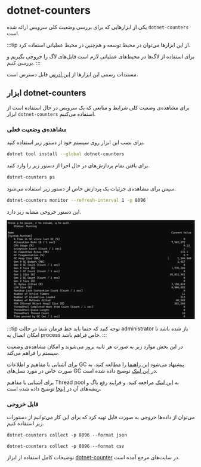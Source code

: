 # dotnet-counters

یکی از ابزارهایی که برای بررسی وضعیت کلی سرویس ارائه شده 
`dotnet-counters`
است.

:::tip
از این ابزارها می‌توان در محیط توسعه و هم‌چنین در محیط عملیاتی استفاده کرد.

برای استفاده از لاگ‌ها در محیط‌های عملیاتی لازم است فایل‌های لاگ را خروجی بگیریم و بررسی کنیم.
:::


مستندات رسمی این ابزارها از 
[این آدرس](https://learn.microsoft.com/en-us/dotnet/core/diagnostics/tools-overview)
قابل دسترس است.

## ابزار dotnet-counters
برای مشاهده‌ی وضعیت کلی شرایط و منابعی که یک سرویس در حال استفاده است از ابزار
`dotnet-counters`
استفاده می‌کنیم.


### مشاهده‌ی وضعیت فعلی
برای نصب این ابزار روی سیستم خود از دستور زیر استفاده کنید.

```bash
dotnet tool install --global dotnet-counters
```

برای یافتن تمام پردازش‌های در حال اجرا از دستور زیر را وارد کنید.
```bash
dotnet-counters ps
```
 
سپس برای مشاهده‌ی جزئیات یک پردازش خاص از دستور زیر استفاده می‌شود.

```bash
dotnet-counters monitor --refresh-interval 1 -p 8096
```

این دستور خروجی مشابه زیر دارد.

![dotnet-counters output](../images/dotnet-tools/dotnet-counters-output.png)


:::tip
توجه کنید که حتما باید خط فرمان شما در حالت
administrator
باز شده باشد تا امکان اتصال به
process
خاص فراهم باشد.
:::

در این بخش موارد زیر به صورت هر ثانیه بروز می‌شوند و امکان مشاهده‌ی وضعیت سیستم را فراهم می‌کند.


برای آشنایی با مفاهیم و اطلاعات 
GC
پیشنهاد می‌شود 
[این راهنما](https://learn.microsoft.com/en-us/dotnet/standard/garbage-collection/fundamentals)
را مطالعه کنید. به صورت خاص در مورد نسل‌های 
GC
در 
[این لینک](https://learn.microsoft.com/en-us/dotnet/standard/garbage-collection/fundamentals#generations)
توضیح داده شده است.

برای آشنایی با مفاهیم
Thread pool
به 
[این لینک](https://learn.microsoft.com/en-us/dotnet/standard/threading/the-managed-thread-pool)
مراجعه کنید.
و فرایند رفع باگ و ریشه‌های آن در
[اینجا](https://learn.microsoft.com/en-us/dotnet/core/diagnostics/debug-threadpool-starvation)
توضیح داده شده است.


### فایل خروجی

می‌توان از داده‌ها خروجی به صورت فایل تهیه کرد که برای این کار می‌توانیم از دستورات زیر استفاده کنیم.

```
dotnet-counters collect -p 8096 --format json
```
```
dotnet-counters collect -p 8096 --format csv
```


توضیحات کامل استفاده از ابزار 
[dotnet-counter](https://learn.microsoft.com/en-us/dotnet/core/diagnostics/dotnet-counters)
در سایت‌های مرجع آمده است.




